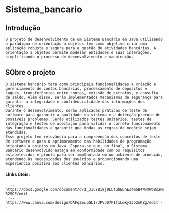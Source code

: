 # Sistema_bancario

## Introdução 

    O projeto de desenvolvimento de um Sistema Bancário em Java utilizando o paradigma de orientação a objetos tem como objetivo criar uma aplicação robusta e segura para a gestão de atividades bancárias. A orientação a objetos permite modelar entidades e suas interações, simplificando o processo de desenvolvimento e manutenção.

## SObre o projeto

    O sistema bancário terá como principais funcionalidades a criação e gerenciamento de contas bancárias, processamento de depósitos e saques, transferências entre contas, emissão de extratos, e consulta de saldo. Além disso, serão implementados mecanismos de segurança para garantir a integridade e confidencialidade das informações dos clientes.
    Durante o desenvolvimento, serão aplicadas práticas de teste de software para garantir a qualidade do sistema e a detecção precoce de possíveis problemas. Serão utilizados testes unitários, testes de integração e testes de aceitação para validar o correto funcionamento das funcionalidades e garantir que todas as regras de negócio sejam atendidas.
    Esse projeto tem relevância para a compreensão dos conceitos de teste de software e para o aprimoramento das habilidades de programação orientada a objetos em Java. Espera-se que, ao final, o Sistema Bancário desenvolvido esteja em conformidade com os requisitos estabelecidos e pronto para ser implantado em um ambiente de produção, atendendo às necessidades dos usuários e proporcionando uma experiência positiva aos clientes bancários.

#### LInks úteis: 

      -- https://docs.google.com/document/d/1_3IuYBi9j9LLtuhEDnEZ4mGB4WvXWb8s2MB1z-R2SOE/edit --
      -- https://www.canva.com/design/DAFqZeupGLI/JPVp07P1fxLmky3Jo2nKZg/edit --


    
